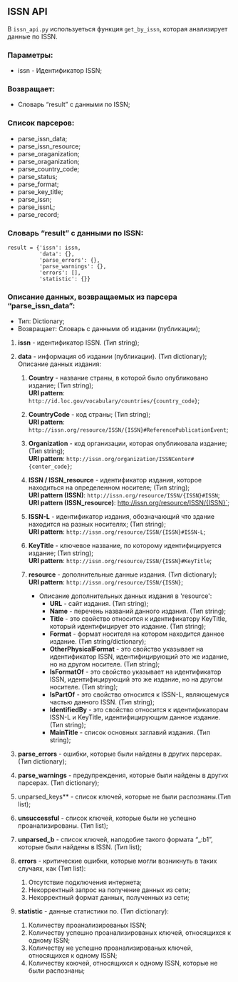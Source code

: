 ## ISSN API
В `issn_api.py` используеться функция `get_by_issn`, которая анализирует данные по ISSN.

### **Параметры**:
- issn - Идентификатор ISSN;

### **Возвращает**:
- Словарь “result” с данными по ISSN;


### **Список парсеров**:
- parse_issn_data;
- parse_issn_resource;
- parse_oraganization;
- parse_oraganization;
- parse_country_code;
- parse_status;
- parse_format;
- parse_key_title;
- parse_issn;
- parse_issnL;
- parse_record;


### **Словарь “result” с данными по ISSN**: 
```
result = {'issn': issn, 
          'data': {}, 
          'parse_errors': {}, 
          'parse_warnings': {}, 
          'errors': [], 
          'statistic': {}} 
```
 

### **Описание данных, возвращаемых из парсера “parse_issn_data”**:
- Тип: Dictionary;
- Возвращает: Словарь с данными об издании (публикации);


1) **issn** - идентификатор ISSN. (Тип string);
2) **data** - информация об издании (публикации). (Тип dictionary); 
Описание данных издания: 

   1. **Country** - название страны, в которой было опубликовано издание; (Тип string);  
   **URI pattern**: `http://id.loc.gov/vocabulary/countries/{country_code}`;
   2. **CountryCode** - код страны; (Тип string);  
   **URI pattern**: `http://issn.org/resource/ISSN/{ISSN}#ReferencePublicationEvent`;

   3. **Organization** - код организации, которая опубликовала издание; (Тип string);   
   **URI pattern**: `http://issn.org/organization/ISSNCenter#{center_code}`;

   4. **ISSN / ISSN_resource** - идентификатор издания, которое находиться на определенном носителе; (Тип string);  
   **URI pattern (ISSN)**: `http://issn.org/resource/ISSN/{ISSN}#ISSN`;
   **URI pattern (ISSN_resource)**: http://issn.org/resource/ISSN/{ISSN}`;

   5. **ISSN-L** - идентификатор издания, обозначающий что здание находится на разных носителях; (Тип string);  
   **URI pattern**: `http://issn.org/resource/ISSN/{ISSN}#ISSN-L`;

   6. **KeyTitle** - ключевое название, по которому идентифицируется издание; (Тип string);  
   **URI pattern**: `http://issn.org/resource/ISSN/{ISSN}#KeyTitle`; 

   7. **resource** - дополнительные данные издания. (Тип dictionary);  
   **URI pattern**: `http://issn.org/resource/ISSN/{ISSN}`; 

      * Описание дополнительных данных издания в 'resource':
        - **URL** - сайт издания. (Тип string);
        - **Name** - перечень названий данного издания. (Тип string);
        - **Title** - это свойство относится к идентификатору KeyTitle, который идентифицирует это издание. (Тип string);
        - **Format** - формат носителя на котором находится данное издание. (Тип string/dictionary);
        - **OtherPhysicalFormat** - это свойство указывает на идентификатор ISSN, идентифицирующий это же издание, но на другом носителе. (Тип string);
        - **IsFormatOf** - это свойство указывает на идентификатор ISSN, идентифицирующий это же издание, но на другом носителе. (Тип string);
        - **IsPartOf** - это свойство относится к ISSN-L, являющемуся частью данного ISSN. (Тип string);
        - **IdentifiedBy** - это свойство относится к идентификаторам ISSN-L и KeyTitle, идентифицирующим данное издание. (Тип string);
        - **MainTitle** - список основных заглавий издания. (Тип string); 

3) **parse_errors** - ошибки, которые были найдены в других парсерах. (Тип dictionary);
4) **parse_warnings** - предупреждения, которые были найдены в других парсерах. (Тип dictionary);
5) unparsed_keys** - список ключей, которые не были распознаны.(Тип list); 
6) **unsuccessful** - список ключей, которые были не успешно проанализированы. (Тип list); 
7) **unparsed_b** - список ключей, наподобие такого формата “_:b1”, которые были найдены в ISSN. (Тип list);
8) **errors** - критические ошибки, которые могли возникнуть в таких случаях, как (Тип list):
   1. Отсутствие подключения интернета;
   2. Некорректный запрос на получение данных из сети;
   3. Некорректный формат данных, полученных из сети;

9) **statistic** - данные статистики по. (Тип dictionary):
   1. Количеству проанализированых ISSN;
   2. Количеству успешно проанализированых ключей, относящихся к одному ISSN;
   3. Количеству не успешно проанализированых ключей, относящихся к одному ISSN;
   4. Количеству коючей, относящихся к одному ISSN, которые  не были распознаны;

